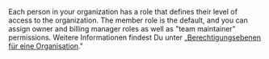 Each person in your organization has a role that defines their level of access to the organization. The member role is the default, and you can assign owner and billing manager roles as well as "team maintainer" permissions. Weitere Informationen findest Du unter „[Berechtigungsebenen für eine Organisation](/organizations/managing-peoples-access-to-your-organization-with-roles/permission-levels-for-an-organization)."
